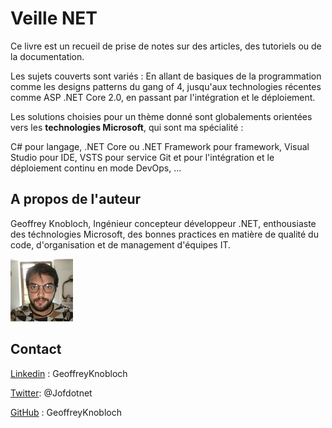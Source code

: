 # Veille NET

Ce livre est un recueil de prise de notes sur des articles, des tutoriels ou de la documentation.

Les sujets couverts sont variés : En allant de basiques de la programmation comme les designs patterns du gang of 4, jusqu'aux technologies récentes comme ASP .NET Core 2.0, en passant par l'intégration et le déploiement.

Les solutions choisies pour un thème donné sont globalements orientées vers les **technologies Microsoft**, qui sont ma spécialité :

C\# pour langage, .NET Core ou .NET Framework pour framework, Visual Studio pour IDE, VSTS pour service Git et pour l'intégration et le déploiement continu en mode DevOps, ...

## A propos de l'auteur

Geoffrey Knobloch, Ingénieur concepteur développeur .NET, enthousiaste des téchnologies Microsoft, des bonnes practices en matière de qualité du code, d'organisation et de management d'équipes IT.

![](/assets/MHdWKUj__100x100_02.jpg)

## Contact

[Linkedin](https://www.linkedin.com/in/geoffreyknobloch/ "Linkedin") : GeoffreyKnobloch

[Twitter](https://twitter.com/Jofdotnet "Twitter"): @Jofdotnet

[GitHub](https://github.com/GeoffreyKnobloch) : GeoffreyKnobloch

